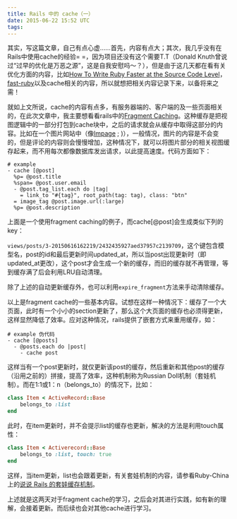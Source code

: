```yaml
---
title: Rails 中的 cache（一）
date: 2015-06-22 15:52 UTC
tags:
---
```


其实，写这篇文章，自己有点心虚……首先，内容有点大；其次，我几乎没有在Rails中使用cache的经验= =，因为项目还没有这个需要T.T（Donald Knuth曾说过“过早的优化是万恶之源”，这是自我安慰吗～？），但是由于这几天都在看有关优化方面的内容，比如[How To Write Ruby Faster at the Source Code Level](http://thenewstack.io/how-to-write-ruby-faster-at-the-source-code-level/)，[fast-ruby](https://github.com/JuanitoFatas/fast-ruby)以及cache相关的内容，所以就想把相关内容记录下来，以备将来之需！

就如上文所说，cache的内容有点多，有服务器端的、客户端的及一些页面相关的，在此次文章中，我主要想看看rails中的[Fragment Caching](http://guides.rubyonrails.org/caching_with_rails.html)。这种缓存是把视图逻辑中的一部分打包到cache块中，之后的请求就会从缓存中取得这部分的内容。比如在一个图片网站中（像[Impage](https://impage.herokuapp.com/) ; )），一般情况，图片的内容是不会变的，但是评论的内容则会慢慢增加，这种情况下，就可以将图片部分的相关视图缓存起来，而不用每次都像数据库发出请求，以此提高速度。代码方面如下：

```haml
# example
- cache [@post]
  %p= @post.title
  %span= @post.user.email
  - @post.tag_list.each do |tag|
    = link_to "#{tag}", root_path(tag: tag), class: "btn"
  = image_tag @post.image.url(:large)
  %p= @post.description

```

上面是一个使用fragment caching的例子，而cache[@post]会生成类似下列的key：

`views/posts/3-20150616162219/2432435927aed37957c2139709`，这个键包含模型名，post的id和最后更新时间updated_at，所以当post出现更新时（即updated\_at更改），这个post才会生成一个新的缓存，而旧的缓存就不再管理，等到缓存满了后会利用LRU自动清理。

除了上述的自动更新缓存外，也可以利用`expire_fragment`方法来手动清除缓存。

以上是fragment cache的一些基本内容。试想在这样一种情况下：缓存了一个大页面，此时有一个小小的section更新了，那么这个大页面的缓存也必须得更新，这样显然降低了效率。应对这种情况，rails提供了嵌套方式来重用缓存，如：

```haml
# example 伪代码
- cache [@posts]
  - @posts.each do |post|
    - cache post
```

这样当有一个post更新时，就仅更新该post的缓存，然后重新和其他post的缓存（沿用之前的）拼接，提高了效率，这种机制称为Russian Doll机制（套娃机制）。而在1:1或1：n（belongs_to）的情况下，比如：

```ruby
class Item < ActiveRecord::Base
    belongs_to :list
end
```

此时，在item更新时，并不会提示list的缓存也更新，解决的方法是利用touch属性：

```ruby
class Item < Activerecord::Base
    belongs_to :list, touch: true
end
```
这样，当item更新，list也会跟着更新，有关套娃机制的内容，请参看Ruby-China上的[说说 Rails 的套娃缓存机制](https://ruby-china.org/topics/21488)。

上述就是这两天对于fragment cache的学习，之后会对其进行实践，如有新的理解，会接着更新。而后续也会对其他cache进行学习。
